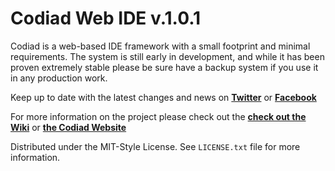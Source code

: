 # Codiad Web IDE v.1.0.1

Codiad is a web-based IDE framework with a small footprint and minimal requirements. The system is still early in development, and while it has been proven extremely stable please be sure have a backup system if you use it in any production work.

Keep up to date with the latest changes and news on **[Twitter](http://twitter.com/codiadide)** or **[Facebook](http://www.facebook.com/Codiad)**

For more information on the project please check out the **[check out the Wiki](https://github.com/Codiad/Codiad/wiki)** or **[the Codiad Website](http://www.codiad.com)**

Distributed under the MIT-Style License. See `LICENSE.txt` file for more information.
